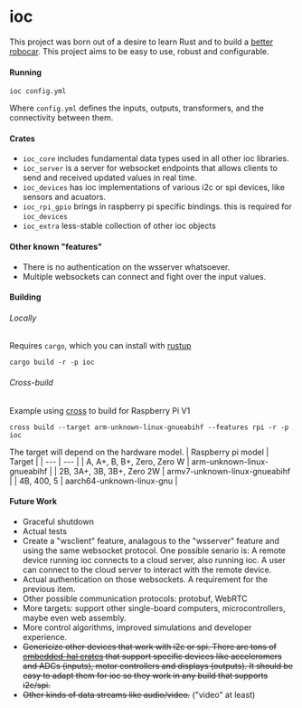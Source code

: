 # ioc 
This project was born out of a desire to learn Rust and to build a [better robocar](https://www.youtube.com/watch?v=qssUHQXRZPk). This project aims to be easy to use, robust and configurable.

#### Running
```shell
ioc config.yml
```
Where `config.yml` defines the inputs, outputs, transformers, and the connectivity between them. 

#### Crates
- `ioc_core` includes fundamental data types used in all other ioc libraries. 
- `ioc_server` is a server for websocket endpoints that allows clients to send and received updated values in real time.
- `ioc_devices` has ioc implementations of various i2c or spi devices, like sensors and acuators.
- `ioc_rpi_gpio` brings in raspberry pi specific bindings. this is required for `ioc_devices`
- `ioc_extra` less-stable collection of other ioc objects 

#### Other known "features"
- There is no authentication on the wsserver whatsoever.
- Multiple websockets can connect and fight over the input values. 

#### Building 

###### Locally
Requires `cargo`, which you can install with [rustup](https://rustup.rs/)
```shell
cargo build -r -p ioc
```
###### Cross-build
Example using [cross](https://github.com/cross-rs/cross?tab=readme-ov-file#installation) to build for Raspberry Pi V1
```shell
cross build --target arm-unknown-linux-gnueabihf --features rpi -r -p ioc
```
The target will depend on the hardware model.
| Raspberry pi model | Target |
| --- | --- |
| A, A+, B, B+, Zero, Zero W | arm-unknown-linux-gnueabihf | 
| 2B, 3A+, 3B, 3B+, Zero 2W | armv7-unknown-linux-gnueabihf |
| 4B, 400, 5 | aarch64-unknown-linux-gnu |

#### Future Work
- Graceful shutdown
- Actual tests
- Create a "wsclient" feature, analagous to the "wsserver" feature and using the same websocket protocol. One possible senario is: A remote device running ioc connects to a cloud server, also running ioc. A user can connect to the cloud server to interact with the remote device.
- Actual authentication on those websockets. A requirement for the previous item.
- Other possible communication protocols: protobuf, WebRTC
- More targets: support other single-board computers, microcontrollers, maybe even web assembly.
- More control algorithms, improved simulations and developer experience.
- ~~Genericize other devices that work with i2c or spi. There are tons of [embedded-hal crates](https://crates.io/search?q=embedded-hal) that support specific devices like acceleromers and ADCs (inputs), motor controllers and displays (outputs). It should be easy to adapt them for ioc so they work in any build that supports i2c/spi.~~
- ~~Other kinds of data streams like audio/video.~~ ("video" at least)
